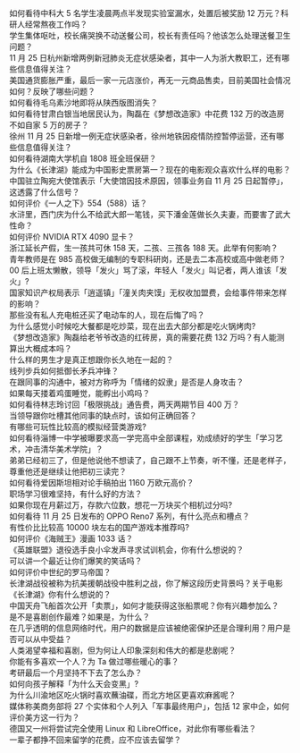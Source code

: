 如何看待中科大 5 名学生凌晨两点半发现实验室漏水，处置后被奖励 12 万元？科研人经常熬夜工作吗？  
学生集体呕吐，校长痛哭换不动送餐公司，校长有责任吗？他该怎么处理送餐卫生问题？  
11 月 25 日杭州新增两例新冠肺炎无症状感染者，其中一人为浙大教职工，还有哪些信息值得关注？  
美国通货膨胀严重，最后一家一元店涨价，再无一元商品售卖，目前美国社会情况如何？反映了哪些问题？  
如何看待毛乌素沙地即将从陕西版图消失？  
如何看待甘肃白银当地居民认为，陶磊在《梦想改造家》中花费 132 万的改造房不如自家 5 万的房子？  
徐州 11 月 25 日新增一例无症状感染者，徐州地铁因疫情防控暂停运营，还有哪些信息值得关注？  
如何看待湖南大学机自 1808 班全班保研？  
为什么《长津湖》能成为中国影史票房第一？现在的电影观众喜欢什么样的电影？  
中国驻立陶宛大使馆表示「大使馆因技术原因，领事业务自 11 月 25 日起暂停」，这透露了什么信号？  
如何评价《一人之下》554（588）话？  
水浒里，西门庆为什么不给武大郎一笔钱，买下潘金莲做长久夫妻，而要害了武大性命？  
如何评价 NVIDIA RTX 4090 显卡？  
浙江延长产假，生一孩共可休 158 天，二孩、三孩各 188 天。此举有何影响？  
青年教师是在 985 高校做无编制的专职科研岗，还是去二本高校或高中做老师？  
00 后上班太懒散，领导「发火」骂了滚，年轻人「发火」叫记者，两人谁该「发火」?  
国家知识产权局表示「逍遥镇」「潼关肉夹馍」无权收加盟费，会给事件带来怎样的影响？  
那些没有私人充电桩还买了电动车的人，现在后悔了吗？  
为什么感觉小时候吃大餐都是吃炒菜，现在出去大部分都是吃火锅烤肉?  
《梦想改造家》陶磊给老爷爷改造的红砖房，真的需要花费 132 万吗？有人能测算出大概成本吗？  
什么样的男生才是真正想跟你长久地在一起的？  
线列步兵如何抵御长矛兵冲锋？  
在跟同事的沟通中，被对方称呼为「情绪的奴隶」是否是人身攻击？  
如果每天搂着鸡蛋睡觉，能孵出小鸡吗？  
如何看待林志玲讨回「极限挑战」通告费，两天两期节目 400 万？  
当领导跟你吐槽其他同事的缺点时，该如何正确回答？  
有哪些可玩性比较高的模拟经营类游戏?  
如何看待淄博一中学被曝要求高一学完高中全部课程，劝成绩好的学生「学习艺术，冲击清华美术学院」？  
弟弟已经初三了，但是他说他不想读了，自己跟不上节奏，听不懂，还是老样子，尊重他还是继续让他把初三读完？  
如何看待爱因斯坦相对论手稿拍出 1160 万欧元高价？  
职场学习很难坚持，有什么好的方法？  
如果你现在月薪过万，存款六位数，想花一万块买个相机过分吗?  
如何看待 11 月 25 日发布的 OPPO Reno7 系列，有什么亮点和槽点？  
有性价比比较高 10000 块左右的国产游戏本推荐吗?  
如何评价《海贼王》漫画 1033 话？  
《英雄联盟》退役选手良小伞发声寻求试训机会，你有什么想说的？  
可以讲一个最近让你们爆笑的笑话吗？  
如何评价中世纪的罗马帝国？  
长津湖战役被称为抗美援朝战役中胜利之战，你了解这段历史背景吗？关于电影《长津湖》你有什么想说的？  
中国天舟飞船首次公开「卖票」，如何才能获得这张船票呢？你有兴趣参加么？  
是不是喜剧创作最难？如果是，为什么？  
在几乎透明的信息网络时代，用户的数据是应该被绝密保护还是合理利用？用户是否可以从中受益？  
人类渴望幸福和喜剧，但为何让人印象深刻和伟大的都是悲剧呢？  
你能有多喜欢一个人？为 Ta 做过哪些暖心的事？  
考研最后一个月坚持不下去了怎么办？  
如何向孩子解释「为什么天会变黑」?  
为什么川渝地区吃火锅时喜欢蘸油碟，而北方地区更喜欢麻酱呢？  
媒体称美商务部将 27 个实体和个人列入「军事最终用户」，包括 12 家中企，如何评价美方这一行为？  
德国又一州将尝试完全使用 Linux 和 LibreOffice，对此你有哪些看法？  
一辈子都挣不回来留学的花费，应不应该去留学？  
